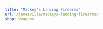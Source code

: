 ```yaml
---
title: "Mackey's Landing Firearms"
url: /jamesville/mackeys-landing-firearms/
shop: weapons
---
```

